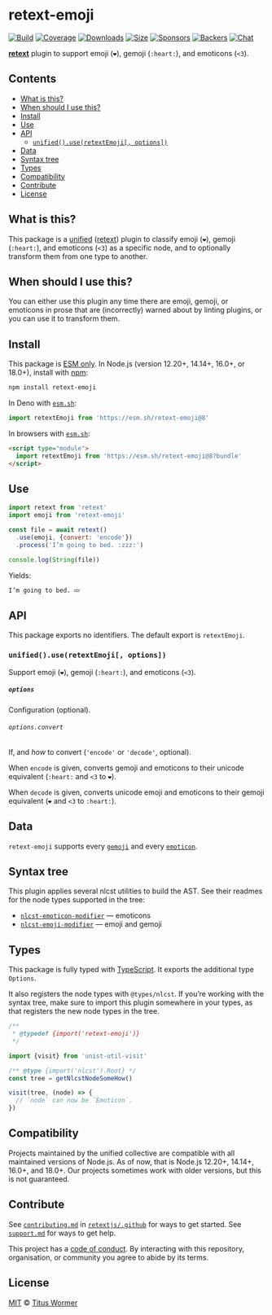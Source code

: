 # retext-emoji

[![Build][build-badge]][build]
[![Coverage][coverage-badge]][coverage]
[![Downloads][downloads-badge]][downloads]
[![Size][size-badge]][size]
[![Sponsors][sponsors-badge]][collective]
[![Backers][backers-badge]][collective]
[![Chat][chat-badge]][chat]

**[retext][]** plugin to support emoji (`❤️`), gemoji (`:heart:`), and
emoticons (`<3`).

## Contents

*   [What is this?](#what-is-this)
*   [When should I use this?](#when-should-i-use-this)
*   [Install](#install)
*   [Use](#use)
*   [API](#api)
    *   [`unified().use(retextEmoji[, options])`](#unifieduseretextemoji-options)
*   [Data](#data)
*   [Syntax tree](#syntax-tree)
*   [Types](#types)
*   [Compatibility](#compatibility)
*   [Contribute](#contribute)
*   [License](#license)

## What is this?

This package is a [unified][] ([retext][]) plugin to classify emoji (`❤️`),
gemoji (`:heart:`), and emoticons (`<3`) as a specific node, and to optionally
transform them from one type to another.

## When should I use this?

You can either use this plugin any time there are emoji, gemoji, or emoticons
in prose that are (incorrectly) warned about by linting plugins, or you can
use it to transform them.

## Install

This package is [ESM only][esm].
In Node.js (version 12.20+, 14.14+, 16.0+, or 18.0+), install with [npm][]:

```sh
npm install retext-emoji
```

In Deno with [`esm.sh`][esmsh]:

```js
import retextEmoji from 'https://esm.sh/retext-emoji@8'
```

In browsers with [`esm.sh`][esmsh]:

```html
<script type="module">
  import retextEmoji from 'https://esm.sh/retext-emoji@8?bundle'
</script>
```

## Use

```js
import retext from 'retext'
import emoji from 'retext-emoji'

const file = await retext()
  .use(emoji, {convert: 'encode'})
  .process('I’m going to bed. :zzz:')

console.log(String(file))
```

Yields:

```txt
I’m going to bed. 💤
```

## API

This package exports no identifiers.
The default export is `retextEmoji`.

### `unified().use(retextEmoji[, options])`

Support emoji (`❤️`), gemoji (`:heart:`), and emoticons (`<3`).

##### `options`

Configuration (optional).

###### `options.convert`

If, and *how* to convert (`'encode'` or `'decode'`, optional).

When `encode` is given, converts gemoji and emoticons to their unicode
equivalent (`:heart:` and `<3` to `❤️`).

When `decode` is given, converts unicode emoji and emoticons to their gemoji
equivalent (`❤️` and `<3` to `:heart:`).

## Data

`retext-emoji` supports every [`gemoji`][gemoji] and every
[`emoticon`][emoticon].

## Syntax tree

This plugin applies several nlcst utilities to build the AST.
See their readmes for the node types supported in the tree:

*   [`nlcst-emoticon-modifier`](https://github.com/syntax-tree/nlcst-emoticon-modifier#ast)
    — emoticons
*   [`nlcst-emoji-modifier`](https://github.com/syntax-tree/nlcst-emoji-modifier)
    — emoji and gemoji

## Types

This package is fully typed with [TypeScript][].
It exports the additional type `Options`.

It also registers the node types with `@types/nlcst`.
If you’re working with the syntax tree, make sure to import this plugin
somewhere in your types, as that registers the new node types in the tree.

```js
/**
 * @typedef {import('retext-emoji')}
 */

import {visit} from 'unist-util-visit'

/** @type {import('nlcst').Root} */
const tree = getNlcstNodeSomeHow()

visit(tree, (node) => {
  // `node` can now be `Emoticon`.
})
```

## Compatibility

Projects maintained by the unified collective are compatible with all maintained
versions of Node.js.
As of now, that is Node.js 12.20+, 14.14+, 16.0+, and 18.0+.
Our projects sometimes work with older versions, but this is not guaranteed.

## Contribute

See [`contributing.md`][contributing] in [`retextjs/.github`][health] for ways
to get started.
See [`support.md`][support] for ways to get help.

This project has a [code of conduct][coc].
By interacting with this repository, organisation, or community you agree to
abide by its terms.

## License

[MIT][license] © [Titus Wormer][author]

<!-- Definitions -->

[build-badge]: https://github.com/retextjs/retext-emoji/workflows/main/badge.svg

[build]: https://github.com/retextjs/retext-emoji/actions

[coverage-badge]: https://img.shields.io/codecov/c/github/retextjs/retext-emoji.svg

[coverage]: https://codecov.io/github/retextjs/retext-emoji

[downloads-badge]: https://img.shields.io/npm/dm/retext-emoji.svg

[downloads]: https://www.npmjs.com/package/retext-emoji

[size-badge]: https://img.shields.io/bundlephobia/minzip/retext-emoji.svg

[size]: https://bundlephobia.com/result?p=retext-emoji

[sponsors-badge]: https://opencollective.com/unified/sponsors/badge.svg

[backers-badge]: https://opencollective.com/unified/backers/badge.svg

[collective]: https://opencollective.com/unified

[chat-badge]: https://img.shields.io/badge/chat-discussions-success.svg

[chat]: https://github.com/retextjs/retext/discussions

[npm]: https://docs.npmjs.com/cli/install

[esm]: https://gist.github.com/sindresorhus/a39789f98801d908bbc7ff3ecc99d99c

[esmsh]: https://esm.sh

[typescript]: https://www.typescriptlang.org

[health]: https://github.com/retextjs/.github

[contributing]: https://github.com/retextjs/.github/blob/main/contributing.md

[support]: https://github.com/retextjs/.github/blob/main/support.md

[coc]: https://github.com/retextjs/.github/blob/main/code-of-conduct.md

[license]: license

[author]: https://wooorm.com

[unified]: https://github.com/unifiedjs/unified

[retext]: https://github.com/retextjs/retext

[gemoji]: https://github.com/wooorm/gemoji/blob/main/support.md

[emoticon]: https://github.com/wooorm/emoticon/blob/main/support.md
